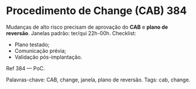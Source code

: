 # Procedimento de Change (CAB) 384

Mudanças de alto risco precisam de aprovação do **CAB** e **plano de reversão**.
Janelas padrão: ter/qui 22h-00h.
Checklist:
- Plano testado;
- Comunicação prévia;
- Validação pós-implantação.

Ref 384 — PoC.

Palavras-chave: CAB, change, janela, plano de reversão.
Tags: cab, change.
